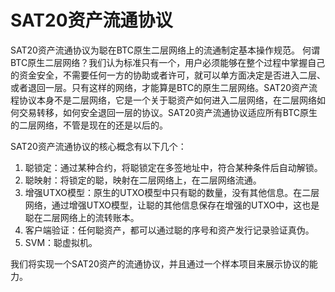 SAT20资产流通协议
====

SAT20资产流通协议为聪在BTC原生二层网络上的流通制定基本操作规范。
何谓BTC原生二层网络？我们认为标准只有一个，用户必须能够在整个过程中掌握自己的资金安全，不需要任何一方的协助或者许可，就可以单方面决定是否进入二层、或者退回一层。只有这样的网络，才能算是BTC的原生二层网络。SAT20资产流程协议本身不是二层网络，它是一个关于聪资产如何进入二层网络，在二层网络如何交易转移，如何安全退回一层的协议。SAT20资产流通协议适应所有BTC原生的二层网络，不管是现在的还是以后的。

SAT20资产流通协议的核心概念有以下几个：
1. 聪锁定：通过某种合约，将聪锁定在多签地址中，符合某种条件后自动解锁。
2. 聪映射：将锁定的聪，映射在二层网络上，在二层网络流通。
3. 增强UTXO模型：原生的UTXO模型中只有聪的数量，没有其他信息。在二层网络，通过增强UTXO模型，让聪的其他信息保存在增强的UTXO中，这也是聪在二层网络上的流转账本。
4. 客户端验证：任何聪资产，都可以通过聪的序号和资产发行记录验证真伪。
5. SVM：聪虚拟机。


我们将实现一个SAT20资产的流通协议，并且通过一个样本项目来展示协议的能力。
